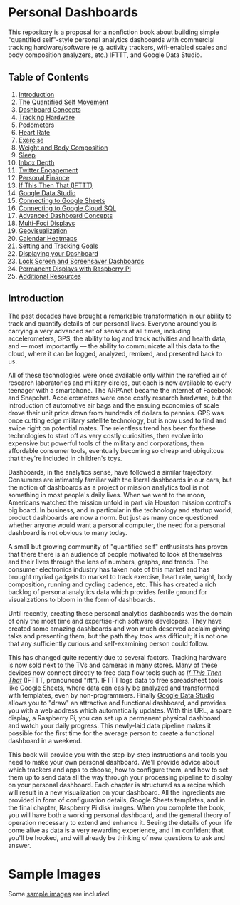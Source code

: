 # Personal Dashboards

This repository is a proposal for a nonfiction book about building simple "quantified self"-style personal analytics dashboards with commercial tracking hardware/software (e.g. activity trackers, wifi-enabled scales and body composition analyzers, etc.) IFTTT, and Google Data Studio.

## Table of Contents
1. [Introduction](#introduction)
2. [The Quantified Self Movement]( )
3. [Dashboard Concepts]( )
4. [Tracking Hardware]( )
  1. [Pedometers]( )
  2. [Heart Rate]( )
  5. [Exercise]( )
  3. [Weight and Body Composition]( )
  4. [Sleep]( )
  5. [Inbox Depth]( )
  6. [Twitter Engagement]( )
  7. [Personal Finance]( )
5. [If This Then That (IFTTT)]( )
6. [Google Data Studio]( )
  1. [Connecting to Google Sheets]( )
  2. [Connecting to Google Cloud SQL]( )
7. [Advanced Dashboard Concepts]( )
  1. [Multi-Foci Displays]( )
  2. [Geovisualization]( )
  3. [Calendar Heatmaps]( )
  3. [Setting and Tracking Goals]( )
8. [Displaying your Dashboard]( )
  1. [Lock Screen and Screensaver Dashboards]( )
  2. [Permanent Displays with Raspberry Pi]( )
9. [Additional Resources]( )

## Introduction

The past decades have brought a remarkable transformation in our ability to track and quantify details of our personal lives. Everyone around you is carrying a very advanced set of sensors at all times, including accelerometers, GPS, the ability to log and track activities and health data, and — most importantly — the ability to communicate all this data to the cloud, where it can be logged, analyzed, remixed, and presented back to us.

All of these technologies were once available only within the rarefied air of research laboratories and military circles, but each is now available to every teenager with a smartphone. The ARPAnet became the internet of Facebook and Snapchat. Accelerometers were once costly research hardware, but the introduction of automotive air bags and the ensuing economies of scale drove their unit price down from hundreds of dollars to pennies. GPS was once cutting edge military satellite technology, but is now used to find and swipe right on potential mates. The relentless trend has been for these technologies to start off as very costly curiosities, then evolve into expensive but powerful tools of the military and corporations, then affordable consumer tools, eventually becoming so cheap and ubiquitous that they're included in children's toys.

Dashboards, in the analytics sense, have followed a similar trajectory. Consumers are intimately familiar with the literal dashboards in our cars, but the notion of dashboards as a project or mission analytics tool is not something in most people's daily lives. When we went to the moon, Americans watched the mission unfold in part via Houston mission control's big board. In business, and in particular in the technology and startup world, product dashboards are now a norm. But just as many once questioned whether anyone would want a personal computer, the need for a personal dashboard is not obvious to many today.

A small but growing community of "quantified self" enthusiasts has proven that there there is an audience of people motivated to look at themselves and their lives through the lens of numbers, graphs, and trends. The consumer electronics industry has taken note of this market and has brought myriad gadgets to market to track exercise, heart rate, weight, body composition, running and cycling cadence, etc. This has created a rich backlog of personal analytics data which provides fertile ground for visualizations to bloom in the form of dashboards.

Until recently, creating these personal analytics dashboards was the domain of only the most time and expertise-rich software developers. They have created some amazing dashboards and won much deserved acclaim giving talks and presenting them, but the path they took was difficult; it is not one that any sufficiently curious and self-examining person could follow.

This has changed quite recently due to several factors. Tracking hardware is now sold next to the TVs and cameras in many stores. Many of these devices now connect directly to free data flow tools such as [_If This Then That_]() (IFTTT, pronounced "ift"). IFTTT logs data to free spreadsheet tools like [Google Sheets]( ), where data can easily be analyzed and transformed with templates, even by non-programmers. Finally [Google Data Studio]( ) allows you to "draw" an attractive and functional dashboard, and provides you with a web address which automatically updates. With this URL, a spare display, a Raspberry Pi, you can set up a permanent physical dashboard and watch your daily progress. This newly-laid data pipeline makes it possible for the first time for the average person to create a functional dashboard in a weekend.

This book will provide you with the step-by-step instructions and tools you need to make your own personal dashboard. We'll provide advice about which trackers and apps to choose, how to configure them, and how to set them up to send data all the way through your processing pipeline to display on your personal dashboard. Each chapter is structured as a recipe which will result in a new visualization on your dashboard. All the ingredients are provided in form of configuration details, Google Sheets templates, and in the final chapter, Raspberry Pi disk images. When you complete the book, you will have both a working personal dashboard, and the general theory of operation necessary to extend and enhance it. Seeing the details of your life come alive as data is a very rewarding experience, and I'm confident that you'll be hooked, and will already be thinking of new questions to ask and answer.

# Sample Images
Some [sample images](img) are included.
